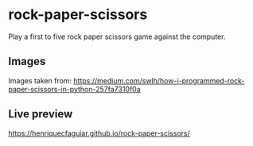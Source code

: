 # rock-paper-scissors
Play a first to five rock paper scissors game against the computer.
## Images
Images taken from: https://medium.com/swlh/how-i-programmed-rock-paper-scissors-in-python-257fa7310f0a
## Live preview
https://henriquecfaguiar.github.io/rock-paper-scissors/
